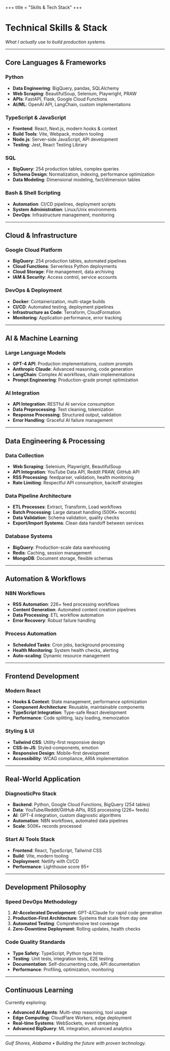 +++
title = "Skills & Tech Stack"
+++

# Technical Skills & Stack

*What I actually use to build production systems.*

---

## Core Languages & Frameworks

### **Python** 
- **Data Engineering**: BigQuery, pandas, SQLAlchemy
- **Web Scraping**: BeautifulSoup, Selenium, Playwright, PRAW
- **APIs**: FastAPI, Flask, Google Cloud Functions
- **AI/ML**: OpenAI API, LangChain, custom implementations

### **TypeScript & JavaScript**
- **Frontend**: React, Next.js, modern hooks & context
- **Build Tools**: Vite, Webpack, modern tooling
- **Node.js**: Server-side JavaScript, API development
- **Testing**: Jest, React Testing Library

### **SQL**
- **BigQuery**: 254 production tables, complex queries
- **Schema Design**: Normalization, indexing, performance optimization
- **Data Modeling**: Dimensional modeling, fact/dimension tables

### **Bash & Shell Scripting**
- **Automation**: CI/CD pipelines, deployment scripts  
- **System Administration**: Linux/Unix environments
- **DevOps**: Infrastructure management, monitoring

---

## Cloud & Infrastructure

### **Google Cloud Platform**
- **BigQuery**: 254 production tables, automated pipelines
- **Cloud Functions**: Serverless Python deployments  
- **Cloud Storage**: File management, data archiving
- **IAM & Security**: Access control, service accounts

### **DevOps & Deployment**
- **Docker**: Containerization, multi-stage builds
- **CI/CD**: Automated testing, deployment pipelines
- **Infrastructure as Code**: Terraform, CloudFormation
- **Monitoring**: Application performance, error tracking

---

## AI & Machine Learning

### **Large Language Models**
- **GPT-4 API**: Production implementations, custom prompts
- **Anthropic Claude**: Advanced reasoning, code generation
- **LangChain**: Complex AI workflows, chain implementations
- **Prompt Engineering**: Production-grade prompt optimization

### **AI Integration**
- **API Integration**: RESTful AI service consumption
- **Data Preprocessing**: Text cleaning, tokenization
- **Response Processing**: Structured output, validation
- **Error Handling**: Graceful AI failure management

---

## Data Engineering & Processing

### **Data Collection**
- **Web Scraping**: Selenium, Playwright, BeautifulSoup
- **API Integration**: YouTube Data API, Reddit PRAW, GitHub API
- **RSS Processing**: feedparser, validation, health monitoring
- **Rate Limiting**: Respectful API consumption, backoff strategies

### **Data Pipeline Architecture**
- **ETL Processes**: Extract, Transform, Load workflows
- **Batch Processing**: Large dataset handling (500K+ records)
- **Data Validation**: Schema validation, quality checks
- **Export/Import Systems**: Clean data handoff between services

### **Database Systems**
- **BigQuery**: Production-scale data warehousing
- **Redis**: Caching, session management
- **MongoDB**: Document storage, flexible schemas

---

## Automation & Workflows

### **N8N Workflows**
- **RSS Automation**: 226+ feed processing workflows
- **Content Generation**: Automated content creation pipelines
- **Data Processing**: ETL workflow automation
- **Error Recovery**: Robust failure handling

### **Process Automation**
- **Scheduled Tasks**: Cron jobs, background processing
- **Health Monitoring**: System health checks, alerting
- **Auto-scaling**: Dynamic resource management

---

## Frontend Development

### **Modern React**
- **Hooks & Context**: State management, performance optimization
- **Component Architecture**: Reusable, maintainable components  
- **TypeScript Integration**: Type-safe React development
- **Performance**: Code splitting, lazy loading, memoization

### **Styling & UI**
- **Tailwind CSS**: Utility-first responsive design
- **CSS-in-JS**: Styled-components, emotion
- **Responsive Design**: Mobile-first development
- **Accessibility**: WCAG compliance, ARIA implementation

---

## Real-World Application

### **DiagnosticPro Stack**
- **Backend**: Python, Google Cloud Functions, BigQuery (254 tables)
- **Data**: YouTube/Reddit/GitHub APIs, RSS processing (226+ feeds)
- **AI**: GPT-4 integration, custom diagnostic algorithms
- **Automation**: N8N workflows, automated data pipelines
- **Scale**: 500K+ records processed

### **Start AI Tools Stack**
- **Frontend**: React, TypeScript, Tailwind CSS
- **Build**: Vite, modern tooling
- **Deployment**: Netlify with CI/CD
- **Performance**: Lighthouse score 95+

---

## Development Philosophy

### **Speed DevOps Methodology**
1. **AI-Accelerated Development**: GPT-4/Claude for rapid code generation
2. **Production-First Architecture**: Systems that scale from day one
3. **Automated Testing**: Comprehensive test coverage
4. **Zero-Downtime Deployment**: Rolling updates, health checks

### **Code Quality Standards**
- **Type Safety**: TypeScript, Python type hints
- **Testing**: Unit tests, integration tests, E2E testing
- **Documentation**: Self-documenting code, API documentation
- **Performance**: Profiling, optimization, monitoring

---

## Continuous Learning

Currently exploring:
- **Advanced AI Agents**: Multi-step reasoning, tool usage
- **Edge Computing**: CloudFlare Workers, edge deployment
- **Real-time Systems**: WebSockets, event streaming
- **Advanced BigQuery**: ML integration, advanced analytics

---

*Gulf Shores, Alabama • Building the future with proven technology.*